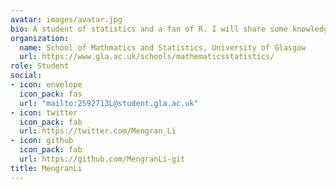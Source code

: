```yaml
---
avatar: images/avatar.jpg
bio: A student of statistics and a fan of R. I will share some knowledge and technology here. But I will often leave articles unfinished (and won't complete, perhaps)
organization:
  name: School of Mathmatics and Statistics, University of Glasgow
  url: https://www.gla.ac.uk/schools/mathematicsstatistics/
role: Student
social:
- icon: envelope
  icon_pack: fas
  url: "mailto:2592713L@student.gla.ac.uk"
- icon: twitter
  icon_pack: fab
  url: https://twitter.com/Mengran_Li
- icon: github
  icon_pack: fab
  url: https://github.com/MengranLi-git
title: MengranLi
---
```



